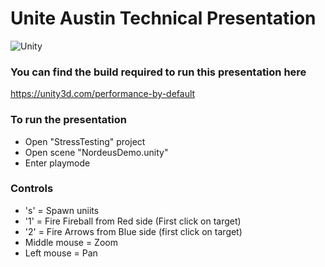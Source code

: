 # Unite Austin Technical Presentation

![Unity](https://github.com/Unity-Technologies/UniteAustinTechnicalPresentation/blob/master/WelcomeImage.png)

### You can find the build required to run this presentation here

https://unity3d.com/performance-by-default

### To run the presentation
* Open "StressTesting" project 
* Open scene "NordeusDemo.unity"
* Enter playmode

### Controls
* 's' = Spawn uniits
* '1' = Fire Fireball from Red side (First click on target)
* '2' = Fire Arrows from Blue side (first click on target)
* Middle mouse = Zoom
* Left mouse = Pan
